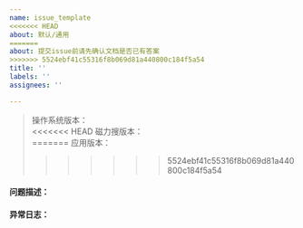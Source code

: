 ```yaml
---
name: issue_template
<<<<<<< HEAD
about: 默认/通用
=======
about: 提交issue前请先确认文档是否已有答案
>>>>>>> 5524ebf41c55316f8b069d81a440800c184f5a54
title: ''
labels: ''
assignees: ''

---
```


>操作系统版本：  
<<<<<<< HEAD
>磁力搜版本：  
=======
>应用版本：  
>>>>>>> 5524ebf41c55316f8b069d81a440800c184f5a54

#### 问题描述：


#### 异常日志：
```

```
